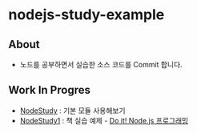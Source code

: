 # nodejs-study-example

## About
- 노드를 공부하면서 실습한 소스 코드를 Commit 합니다.

## Work In Progres
- [NodeStudy](https://github.com/JESS2/nodejs-server-study/tree/master/NodeStudy) : 기본 모듈 사용해보기
- [NodeStudy1](https://github.com/JESS2/nodejs-server-study/tree/master/NodeStudy1) : 책 실습 예제 - [Do it! Node.js 프로그래밍](http://www.yes24.com/24/goods/32442876)
